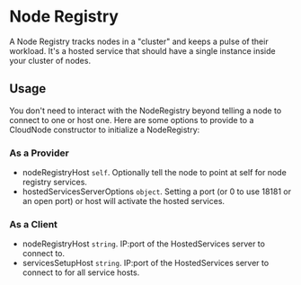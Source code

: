 # Node Registry

A Node Registry tracks nodes in a "cluster" and keeps a pulse of their workload. It's a hosted service that should have a single instance inside your cluster of nodes.

## Usage

You don't need to interact with the NodeRegistry beyond telling a node to connect to one or host one. Here are some options to provide to a CloudNode constructor to initialize a NodeRegistry:

### As a Provider

- nodeRegistryHost `self`. Optionally tell the node to point at self for node registry services.
- hostedServicesServerOptions `object`. Setting a port (or 0 to use 18181 or an open port) or host will activate the hosted services.

### As a Client

- nodeRegistryHost `string`. IP:port of the HostedServices server to connect to.
- servicesSetupHost `string`. IP:port of the HostedServices server to connect to for all service hosts.
